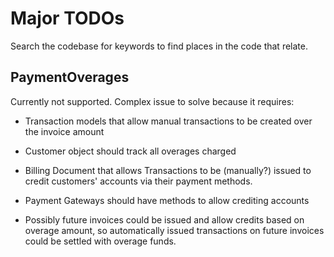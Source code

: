 ﻿
# Major TODOs

Search the codebase for keywords to find places in the code that relate.

## PaymentOverages

Currently not supported. Complex issue to solve because it requires:

 * Transaction models that allow manual transactions to be created over the
   invoice amount

 * Customer object should track all overages charged

 * Billing Document that allows Transactions to be (manually?) issued to credit
   customers' accounts via their payment methods.

 * Payment Gateways should have methods to allow crediting accounts

 * Possibly future invoices could be issued and allow credits based on overage
   amount, so automatically issued transactions on future invoices could be
   settled with overage funds.

